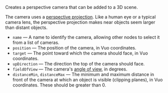 Creates a perspective camera that can be added to a 3D scene. 

The camera uses a [perspective projection](http://en.wikipedia.org/wiki/Graphical_projection). Like a human eye or a typical camera lens, the perspective projection makes near objects seem larger than distant objects. 

   - `name` — A name to identify the camera, allowing other nodes to select it from a list of cameras. 
   - `position` — The position of the camera, in Vuo coordinates. 
   - `target` — The point toward which the camera should face, in Vuo coordinates.
   - `upDirection` — The direction the top of the camera should face.
   - `fieldOfView` — The camera's [angle of view](http://en.wikipedia.org/wiki/Angle_of_view), in degrees. 
   - `distanceMin`, `distanceMax` — The minimum and maximum distance in front of the camera at which an object is visible (clipping planes), in Vuo coordinates. These should be greater than 0. 
